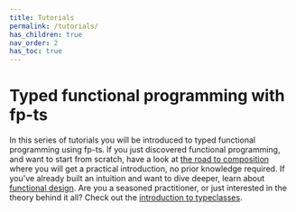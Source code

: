 ```yaml
---
title: Tutorials
permalink: /tutorials/
has_children: true
nav_order: 2
has_toc: true
---
```


# Typed functional programming with fp-ts

In this series of tutorials you will be introduced to typed functional
programming using fp-ts. If you just discovered functional programming, and
want to start from scratch, have a look at [the road to composition](/tutorials/the-road-to-composition)  where
you will get a practical introduction, no prior knowledge required. If you've
already built an intuition and want to dive deeper, learn about [functional
design](/tutorials/functional-design). Are you a seasoned practitioner, or just interested in the theory
behind it all? Check out the [introduction to typeclasses](/tutorials/introduction-to-typeclasses).

